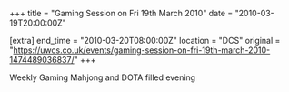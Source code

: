 +++
title = "Gaming Session on Fri 19th March 2010"
date = "2010-03-19T20:00:00Z"

[extra]
end_time = "2010-03-20T08:00:00Z"
location = "DCS"
original = "https://uwcs.co.uk/events/gaming-session-on-fri-19th-march-2010-1474489036837/"
+++

Weekly Gaming Mahjong and DOTA filled evening

